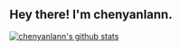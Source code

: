 <h2> Hey there! I'm chenyanlann.</h2>

[![chenyanlann's github stats](https://github-readme-stats.vercel.app/api?username=chenyanlann)](https://github.com/anuraghazra/github-readme-stats)

<!--
**chenyanlann/chenyanlann** is a ✨ _special_ ✨ repository because its `README.md` (this file) appears on your GitHub profile.

Here are some ideas to get you started:

- 🔭 I’m currently working on ...
- 🌱 I’m currently learning ...
- 👯 I’m looking to collaborate on ...
- 🤔 I’m looking for help with ...
- 💬 Ask me about ...
- 📫 How to reach me: ...
- 😄 Pronouns: ...
- ⚡ Fun fact: ...
-->

